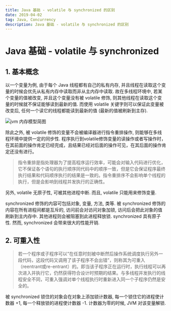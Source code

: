 ```yaml
---
title: Java 基础 - volatile 与 synchronized 的区别
date: 2019-04-02
tag: Java, Concurrency
description: Java 基础 - volatile 与 synchronized 的区别
---
```


# Java 基础 - volatile 与 synchronized 

## 1. 基本概念

以一个变量为例, 由于每个 Java 线程都有自己的私有内存, 并且线程在读取这个变量的时候会优先从私有内存中读取而非从主内存中读取. 故在多线程环境中, 若某个变量的值被改变, 并且这个变量没有被 volatile 修饰, 则其他线程在读取这个变量的时候就不保证能够读到最新的值. 而使用 volatile 关键字则可以保证此变量被改变后, 任何一个读它的线程都能读到最新的值 (最新的值被刷新到主存).

![jvm 内存模型简图](http://ifeve.com/wp-content/uploads/2013/01/113.png)

除此之外, 被 volatile 修饰的变量不会被编译器进行指令重排操作, 则能够在多线程环境中提供一定的同步性. 程序执行到volatile修饰变量的读操作或者写操作时，在其前面的操作肯定已经完成，且结果已经对后面的操作可见，在其后面的操作肯定还没有进行。

> 指令重排是指处理器为了提高程序运行效率，可能会对输入代码进行优化，它不保证各个语句的执行顺序同代码中的顺序一致，但是它会保证程序最终执行结果和代码顺序执行的结果是一致的。指令重排序不会影响单个线程的执行，但是会影响到线程并发执行的正确性。

另外, volatile 无原子性, 可被其他进程中断. 而且, volatile 只能用来修饰变量.

synchronized 修饰的内容可包括对象, 变量, 方法, 类等. 被 synchronized 修饰的内容在所有进程间都是互斥的, 访问前会对访问对象加锁, 访问后会把此对象的值刷新到主内存中. 其他进程则会被阻塞到此进程释放锁. synchronized 具有原子性. 然而, synchronized 会带来很大的性能开销.

## 2. 可重入性

> 若一个程序或子程序可以“在任意时刻被中断然后操作系统调度执行另外一段代码，这段代码又调用了该子程序不会出错”，则称其为可重入（reentrant或re-entrant）的。即当该子程序正在运行时，执行线程可以再次进入并执行它，仍然获得符合设计时预期的结果。与多线程并发执行的线程安全不同，可重入强调对单个线程执行时重新进入同一个子程序仍然是安全的。

被 synchronized 锁住的对象会在对象上添加锁计数器, 每一个锁住它的进程使计数器 +1, 每一个释放锁的进程使计数器 -1. 计数器为零的时候, JVM 对该变量解锁.
